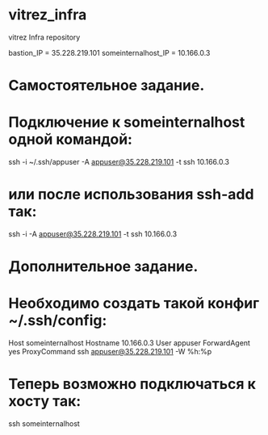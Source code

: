 # vitrez_infra
vitrez Infra repository

bastion_IP = 35.228.219.101
someinternalhost_IP = 10.166.0.3

# Самостоятельное задание.
# Подключение к someinternalhost одной командой:
ssh -i ~/.ssh/appuser -A appuser@35.228.219.101 -t ssh 10.166.0.3

# или после использования ssh-add так:
ssh -i -A appuser@35.228.219.101 -t ssh 10.166.0.3

# Дополнительное задание.
# Необходимо создать такой конфиг ~/.ssh/config:
Host    someinternalhost
        Hostname 10.166.0.3
        User appuser
        ForwardAgent yes
        ProxyCommand ssh appuser@35.228.219.101 -W %h:%p
# Теперь возможно подключаться к хосту так:
ssh someinternalhost
